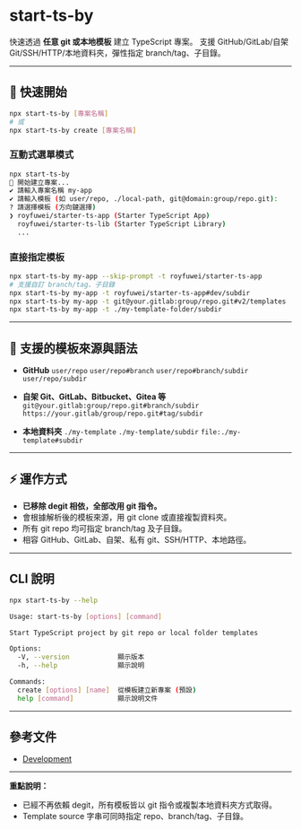 # start-ts-by

快速透過 **任意 git 或本地模板** 建立 TypeScript 專案。
支援 GitHub/GitLab/自架 Git/SSH/HTTP/本地資料夾，彈性指定 branch/tag、子目錄。

---

## 🚀 快速開始

```sh
npx start-ts-by [專案名稱]
# 或
npx start-ts-by create [專案名稱]
```

### 互動式選單模式

```sh
npx start-ts-by
🚀 開始建立專案...
✔ 請輸入專案名稱 my-app
✔ 請輸入模板 (如 user/repo, ./local-path, git@domain:group/repo.git):
? 請選擇模板 (方向鍵選擇)
❯ royfuwei/starter-ts-app (Starter TypeScript App)
  royfuwei/starter-ts-lib (Starter TypeScript Library)
  ...
```

### 直接指定模板

```sh
npx start-ts-by my-app --skip-prompt -t royfuwei/starter-ts-app
# 支援自訂 branch/tag、子目錄
npx start-ts-by my-app -t royfuwei/starter-ts-app#dev/subdir
npx start-ts-by my-app -t git@your.gitlab:group/repo.git#v2/templates
npx start-ts-by my-app -t ./my-template-folder/subdir
```

---

## 📝 支援的模板來源與語法

* **GitHub**
  `user/repo`
  `user/repo#branch`
  `user/repo#branch/subdir`
  `user/repo/subdir`

* **自架 Git、GitLab、Bitbucket、Gitea 等**
  `git@your.gitlab:group/repo.git#branch/subdir`
  `https://your.gitlab/group/repo.git#tag/subdir`

* **本地資料夾**
  `./my-template`
  `./my-template/subdir`
  `file:./my-template#subdir`

---

## ⚡ 運作方式

* **已移除 degit 相依，全部改用 git 指令。**
* 會根據解析後的模板來源，用 git clone 或直接複製資料夾。
* 所有 git repo 均可指定 branch/tag 及子目錄。
* 相容 GitHub、GitLab、自架、私有 git、SSH/HTTP、本地路徑。

---

## CLI 說明

```sh
npx start-ts-by --help

Usage: start-ts-by [options] [command]

Start TypeScript project by git repo or local folder templates

Options:
  -V, --version            顯示版本
  -h, --help               顯示說明

Commands:
  create [options] [name]  從模板建立新專案 (預設)
  help [command]           顯示說明文件
```

---

## 參考文件

* [Development](./development.md)

---

**重點說明：**

* 已經不再依賴 degit，所有模板皆以 git 指令或複製本地資料夾方式取得。
* Template source 字串可同時指定 repo、branch/tag、子目錄。
